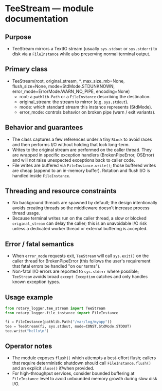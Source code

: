 <!-- 
-- +==== BEGIN rotary_logger =================+
-- LOGO: 
-- ..........####...####..........
-- ......###.....#.#########......
-- ....##........#.###########....
-- ...#..........#.############...
-- ...#..........#.#####.######...
-- ..#.....##....#.###..#...####..
-- .#.....#.##...#.##..##########.
-- #.....##########....##...######
-- #.....#...##..#.##..####.######
-- .#...##....##.#.##..###..#####.
-- ..#.##......#.#.####...######..
-- ..#...........#.#############..
-- ..#...........#.#############..
-- ...##.........#.############...
-- ......#.......#.#########......
-- .......#......#.########.......
-- .........#####...#####.........
-- /STOP
-- PROJECT: rotary_logger
-- FILE: tee_stream.md
-- CREATION DATE: 01-11-2025
-- LAST Modified: 2:34:12 01-11-2025
-- DESCRIPTION: 
-- A module that provides a universal python light on iops way of logging to files your program execution.
-- /STOP
-- COPYRIGHT: (c) Asperguide
-- PURPOSE: The documentation for the tee stream, this an overview of the details of the documentation.
-- // AR
-- +==== END rotary_logger =================+
-->
# TeeStream — module documentation

## Purpose

- TeeStream mirrors a TextIO stream (usually `sys.stdout` or `sys.stderr`) to disk via a `FileInstance` while also preserving normal terminal output.

## Primary class

- TeeStream(root, original_stream, *, max_size_mb=None, flush_size=None, mode=StdMode.STDUNKNOWN, error_mode=ErrorMode.WARN_NO_PIPE, encoding=None)
  - root: a `pathlib.Path` or a `FileInstance` describing the destination.
  - original_stream: the stream to mirror (e.g. `sys.stdout`).
  - mode: which standard stream this instance represents (StdMode).
  - error_mode: controls behavior on broken pipe (warn / exit variants).

## Behavior and guarantees

- The class captures a few references under a tiny `RLock` to avoid races and then performs I/O without holding that lock long-term.
- Writes to the original stream are performed on the caller thread. They are wrapped in specific exception handlers (BrokenPipeError, OSError) and will not raise unexpected exceptions back to caller code.
- File writes are buffered via `FileInstance.write()`; those buffered writes are cheap (append to an in-memory buffer). Rotation and flush I/O is handled inside `FileInstance`.

## Threading and resource constraints

- No background threads are spawned by default; the design intentionally avoids creating threads so the middleware doesn't increase process thread usage.
- Because terminal writes run on the caller thread, a slow or blocked `original_stream` can delay the caller; this is an unavoidable I/O risk unless a dedicated worker thread or external buffering is accepted.

## Error / fatal semantics

- When `error_mode` requests exit, `TeeStream` will call `sys.exit()` on the caller thread for BrokenPipeError (this follows the user's requirement that fatal errors be handled "on our terms").
- Non-fatal I/O errors are reported to `sys.stderr` where possible; `TeeStream` avoids broad `except Exception` catches and only handles known exception types.

## Usage example

```py
from rotary_logger.tee_stream import TeeStream
from rotary_logger.file_instance import FileInstance

fi = FileInstance(pathlib.Path("/var/log/myapp"))
tee = TeeStream(fi, sys.stdout, mode=CONST.StdMode.STDOUT)
tee.write("hello\n")
```

## Operator notes

- The module exposes `flush()` which attempts a best-effort flush; callers that require deterministic shutdown should call `FileInstance.flush()` and an explicit `close()` if/when provided.
- For high-throughput services, consider bounded buffering at `FileInstance` level to avoid unbounded memory growth during slow disk I/O.
